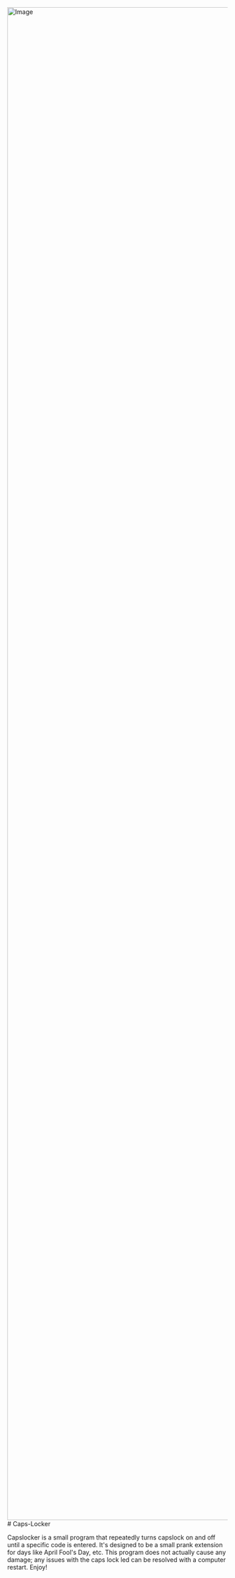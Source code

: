 <img width="6912" height="3456" alt="Image" src="https://github.com/user-attachments/assets/5d996828-c305-4bd1-8608-cfdba520bc82" />
# Caps-Locker

Capslocker is a small program that repeatedly turns capslock on and off until a specific code is entered. It's designed to be a small prank extension for days like April Fool's Day, etc. This program does not actually cause any damage; any issues with the caps lock led can be resolved with a computer restart. Enjoy!
